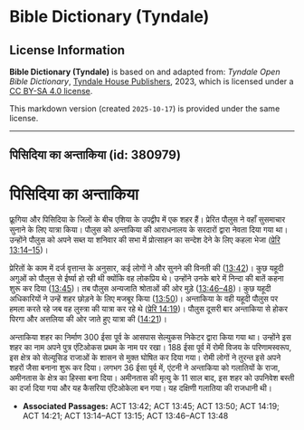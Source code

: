 # Bible Dictionary (Tyndale)

## License Information

**Bible Dictionary (Tyndale)** is based on and adapted from: _Tyndale Open Bible Dictionary_, [Tyndale House Publishers](https://tyndaleopenresources.com/), 2023, which is licensed under a [CC BY-SA 4.0 license](https://creativecommons.org/licenses/by-sa/4.0/legalcode.en).

This markdown version (created `2025-10-17`) is provided under the same license.



--------------------------------

## पिसिदिया का अन्ताकिया (id: 380979)

पिसिदिया का अन्ताकिया
=====================

फ्रूगिया और पिसिदिया के जिलों के बीच एशिया के उपद्वीप में एक शहर हैं। प्रेरित पौलुस ने वहाँ सुसमाचार सुनाने के लिए यात्रा किया। पौलुस को अन्ताकिया की आराधनालय के सरदारों द्वारा नेवता दिया गया था। उन्होंने पौलुस को अपने सब्त या शनिवार की सभा में प्रोत्साहन का सन्देश देने के लिए कहला भेजा ([प्रेरि 13:14–15](https://ref.ly/Acts13:14-Acts13:15))।

प्रेरितों के काम में दर्ज वृत्तान्त के अनुसार, कई लोगों ने और सुनने की विनती की ([13:42](https://ref.ly/Acts13:42))। कुछ यहूदी अगुओं को पौलुस से ईर्ष्या हो रही थी क्योंकि वह लोकप्रिय थे। उन्होंने उनके बारे में निन्दा की बातें कहना शुरू कर दिया ([13:45](https://ref.ly/Acts13:45))। तब पौलुस अन्यजाति श्रोताओं की ओर मुड़े ([13:46–48](https://ref.ly/Acts13:46-Acts13:48))। कुछ यहूदी अधिकारियों ने उन्हें शहर छोड़ने के लिए मजबूर किया ([13:50](https://ref.ly/Acts13:50))। अन्ताकिया के वही यहूदी पौलुस पर हमला करते रहे जब वह लुस्त्रा की यात्रा कर रहे थे ([प्रेरि 14:19](https://ref.ly/Acts14:19))। पौलुस दूसरी बार अन्ताकिया से होकर पिरगा और अत्तलिया की ओर जाते हुए यात्रा की ([14:21](https://ref.ly/Acts14:21))।

अन्ताकिया शहर का निर्माण 300 ईसा पूर्व के आसपास सेल्युकस निकेटर द्वारा किया गया था। उन्होंने इस शहर का नाम अपने पुत्र एंटिओकस प्रथम के नाम पर रखा। 188 ईसा पूर्व में रोमी विजय के परिणामस्वरूप, इस क्षेत्र को सेल्यूसिड राजाओं के शासन से मुक्त घोषित कर दिया गया। रोमी लोगों ने तुरन्त इसे अपने शहरों जैसा बनाना शुरू कर दिया। लगभग 36 ईसा पूर्व में, एंटनी ने अन्ताकिया को गलातियों के राजा, अमीनतास के क्षेत्र का हिस्सा बना दिया। अमीनतास की मृत्यु के 11 साल बाद, इस शहर को उपनिवेश बस्ती का दर्जा दिया गया और यह कैसरिया एंटिओकेला बन गया। यह दक्षिणी गलातिया की राजधानी थी।

* **Associated Passages:** ACT 13:42; ACT 13:45; ACT 13:50; ACT 14:19; ACT 14:21; ACT 13:14–ACT 13:15; ACT 13:46–ACT 13:48

